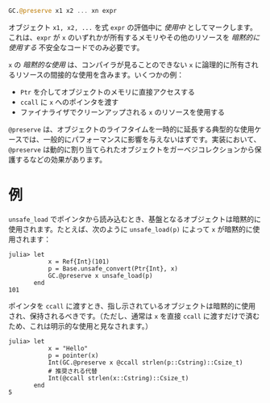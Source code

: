 ```julia
GC.@preserve x1 x2 ... xn expr
```

オブジェクト `x1, x2, ...` を式 `expr` の評価中に *使用中* としてマークします。これは、`expr` が `x` のいずれかが所有するメモリやその他のリソースを *暗黙的に使用する* 不安全なコードでのみ必要です。

`x` の *暗黙的な使用* は、コンパイラが見ることのできない `x` に論理的に所有されるリソースの間接的な使用を含みます。いくつかの例：

  * `Ptr` を介してオブジェクトのメモリに直接アクセスする
  * `ccall` に `x` へのポインタを渡す
  * ファイナライザでクリーンアップされる `x` のリソースを使用する

`@preserve` は、オブジェクトのライフタイムを一時的に延長する典型的な使用ケースでは、一般的にパフォーマンスに影響を与えないはずです。実装において、`@preserve` は動的に割り当てられたオブジェクトをガーベジコレクションから保護するなどの効果があります。

# 例

`unsafe_load` でポインタから読み込むとき、基盤となるオブジェクトは暗黙的に使用されます。たとえば、次のように `unsafe_load(p)` によって `x` が暗黙的に使用されます：

```jldoctest
julia> let
           x = Ref{Int}(101)
           p = Base.unsafe_convert(Ptr{Int}, x)
           GC.@preserve x unsafe_load(p)
       end
101
```

ポインタを `ccall` に渡すとき、指し示されているオブジェクトは暗黙的に使用され、保持されるべきです。（ただし、通常は `x` を直接 `ccall` に渡すだけで済むため、これは明示的な使用と見なされます。）

```jldoctest
julia> let
           x = "Hello"
           p = pointer(x)
           Int(GC.@preserve x @ccall strlen(p::Cstring)::Csize_t)
           # 推奨される代替
           Int(@ccall strlen(x::Cstring)::Csize_t)
       end
5
```
